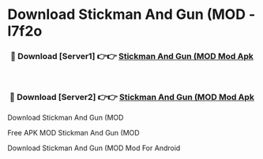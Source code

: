 # Download Stickman And Gun (MOD - l7f2o



<div align="center">
<h3>🔴 Download [Server1] 👉👉 <a href="https://momento.my/?title=Stickman_And_Gun_(MOD">Stickman And Gun (MOD Mod Apk</a></h3><br>

<h3>🔴 Download [Server2] 👉👉 <a href="https://momento.my/?title=Stickman_And_Gun_(MOD">Stickman And Gun (MOD Mod Apk</a></h3>
</div>



Download Stickman And Gun (MOD 

Free APK MOD Stickman And Gun (MOD 

Download Stickman And Gun (MOD Mod For Android
